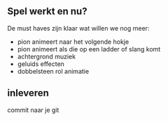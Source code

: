 ## Spel werkt en nu?

De must haves zijn klaar wat willen we nog meer:

- pion animeert naar het volgende hokje
- pion animeert als die op een ladder of slang komt
- achtergrond muziek
- geluids effecten
- dobbelsteen rol animatie

## inleveren

commit naar je git